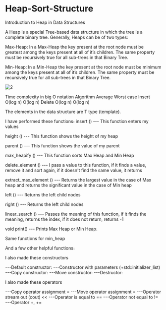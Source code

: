 # Heap-Sort-Structure 

Introduction to Heap in Data Structures

A Heap is a special Tree-based data structure in which the tree is a complete binary tree. Generally, Heaps can be of two types:

Max-Heap: In a Max-Heap the key present at the root node must be greatest among the keys present at all of it’s children. The same property must be recursively true for all sub-trees in that Binary Tree.

Min-Heap: In a Min-Heap the key present at the root node must be minimum among the keys present at all of it’s children. The same property must be recursively true for all sub-trees in that Binary Tree.


![2](https://user-images.githubusercontent.com/58858618/175516059-827fcb47-c64e-4da8-b7b8-7a4d3f46ee68.png)


Time complexity in big O notation
Algorithm		 Average	     Worst case
Insert		   O(log n)      O(log n)
Delete		   O(log n)      O(log n)

The elements in the data structure are T type (template).

I have performed these functions։
insert () --- This function enters my values
 
height () --- This function shows the height of my heap

parent () --- This function shows the value of my parent

max_heapify () --- This function sorts Max Heap and Min Heap

delete_element ()  --- I pass a value to this function, if it finds a value, remove it and sort again, if it doesn't find the same value, it returns

extract_max_element () --- Returns the largest value in the case of Max heap and returns the significant value in the case of Min heap

left () --- Returns the left child nodes

right () --- Returns the left child nodes

linear_search () --- Passes the meaning of this function, if it finds the meaning, returns the index, if it does not return, returns -1

void print()  --- Prints Max Heap or Min Heap։

Same functions for min_heap

And a few other helpful functions։


I also made these constructors

---Default constructor:
---Constructor with parameters (+std::initializer_list)
---Copy constructor:
---Move constructor:
---Destructor:

I also made these operators

---Copy operator assignment =
---Move operator assignment =
---Operator stream out (cout) <<
---Operator is equal to ==
---Operator not equal to !=
---Operator +, +=



